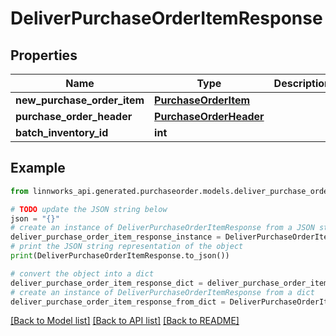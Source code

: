 # DeliverPurchaseOrderItemResponse


## Properties

Name | Type | Description | Notes
------------ | ------------- | ------------- | -------------
**new_purchase_order_item** | [**PurchaseOrderItem**](PurchaseOrderItem.md) |  | [optional] 
**purchase_order_header** | [**PurchaseOrderHeader**](PurchaseOrderHeader.md) |  | [optional] 
**batch_inventory_id** | **int** |  | [optional] 

## Example

```python
from linnworks_api.generated.purchaseorder.models.deliver_purchase_order_item_response import DeliverPurchaseOrderItemResponse

# TODO update the JSON string below
json = "{}"
# create an instance of DeliverPurchaseOrderItemResponse from a JSON string
deliver_purchase_order_item_response_instance = DeliverPurchaseOrderItemResponse.from_json(json)
# print the JSON string representation of the object
print(DeliverPurchaseOrderItemResponse.to_json())

# convert the object into a dict
deliver_purchase_order_item_response_dict = deliver_purchase_order_item_response_instance.to_dict()
# create an instance of DeliverPurchaseOrderItemResponse from a dict
deliver_purchase_order_item_response_from_dict = DeliverPurchaseOrderItemResponse.from_dict(deliver_purchase_order_item_response_dict)
```
[[Back to Model list]](../README.md#documentation-for-models) [[Back to API list]](../README.md#documentation-for-api-endpoints) [[Back to README]](../README.md)



